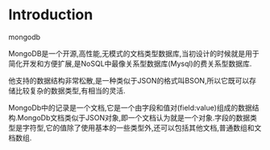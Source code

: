 # Introduction

mongodb

MongoDB是一个开源,高性能,无模式的文档类型数据库,当初设计的时候就是用于简化开发和方便扩展,是NoSQL中最像关系型数据库(Mysql)的费关系型数据库.

他支持的数据结构非常松散,是一种类似于JSON的格式叫BSON,所以它既可以存储比较复杂的数据类型,有相当的灵活.

MongoDb中的记录是一个文档,它是一个由字段和值对(field:value)组成的数据结构.MongoDb文档类似于JSON对象,即一个文档认为就是一个对象.字段的数据类型是字符型,它的值除了使用基本的一些类型外,还可以包括其他文档,普通数组和文档数组.